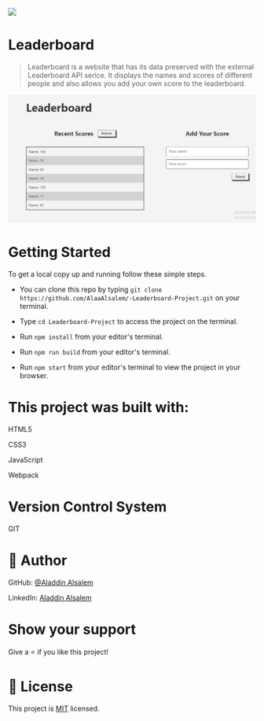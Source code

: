 ![](https://img.shields.io/badge/Microverse-blueviolet)

# Leaderboard
> Leaderboard is a website that has its data preserved with the external Leaderboard API serice. It displays the names and scores of different people and also allows you add your own score to the leaderboard.

![Image of the desktop view](./Screenshot.png)

# Getting Started

To get a local copy up and running follow these simple steps.

- You can clone this repo by typing `git clone https://github.com/AlaaAlsalem/-Leaderboard-Project.git` on your terminal.

- Type `cd Leaderboard-Project` to access the project on the terminal.
  
- Run `npm install` from your editor's terminal.

- Run `npm run build` from your editor's terminal.

- Run `npm start` from your editor's terminal to view the project in your browser.



# This project was built with:

HTML5

CSS3

JavaScript

Webpack

# Version Control System

GIT

# 👤 Author

GitHub: [@Aladdin Alsalem](https://github.com/AlaaAlsalem/)

LinkedIn: [Aladdin Alsalem](https://www.linkedin.com/in/aladdin-alsalem-5a68ba1a0/)


# Show your support

Give a ⭐️ if you like this project!

# 📝 License

This project is [MIT](LICENSE) licensed.